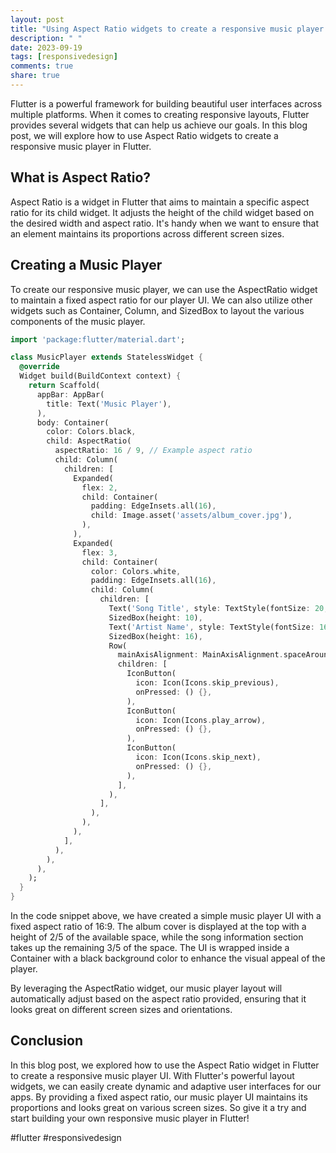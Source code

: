 ```yaml
---
layout: post
title: "Using Aspect Ratio widgets to create a responsive music player in Flutter"
description: " "
date: 2023-09-19
tags: [responsivedesign]
comments: true
share: true
---
```


Flutter is a powerful framework for building beautiful user interfaces across multiple platforms. When it comes to creating responsive layouts, Flutter provides several widgets that can help us achieve our goals. In this blog post, we will explore how to use Aspect Ratio widgets to create a responsive music player in Flutter.

## What is Aspect Ratio?

Aspect Ratio is a widget in Flutter that aims to maintain a specific aspect ratio for its child widget. It adjusts the height of the child widget based on the desired width and aspect ratio. It's handy when we want to ensure that an element maintains its proportions across different screen sizes.

## Creating a Music Player

To create our responsive music player, we can use the AspectRatio widget to maintain a fixed aspect ratio for our player UI. We can also utilize other widgets such as Container, Column, and SizedBox to layout the various components of the music player.

```dart
import 'package:flutter/material.dart';

class MusicPlayer extends StatelessWidget {
  @override
  Widget build(BuildContext context) {
    return Scaffold(
      appBar: AppBar(
        title: Text('Music Player'),
      ),
      body: Container(
        color: Colors.black,
        child: AspectRatio(
          aspectRatio: 16 / 9, // Example aspect ratio
          child: Column(
            children: [
              Expanded(
                flex: 2,
                child: Container(
                  padding: EdgeInsets.all(16),
                  child: Image.asset('assets/album_cover.jpg'),
                ),
              ),
              Expanded(
                flex: 3,
                child: Container(
                  color: Colors.white,
                  padding: EdgeInsets.all(16),
                  child: Column(
                    children: [
                      Text('Song Title', style: TextStyle(fontSize: 20, fontWeight: FontWeight.bold)),
                      SizedBox(height: 10),
                      Text('Artist Name', style: TextStyle(fontSize: 16)),
                      SizedBox(height: 16),
                      Row(
                        mainAxisAlignment: MainAxisAlignment.spaceAround,
                        children: [
                          IconButton(
                            icon: Icon(Icons.skip_previous),
                            onPressed: () {},
                          ),
                          IconButton(
                            icon: Icon(Icons.play_arrow),
                            onPressed: () {},
                          ),
                          IconButton(
                            icon: Icon(Icons.skip_next),
                            onPressed: () {},
                          ),
                        ],
                      ),
                    ],
                  ),
                ),
              ),
            ],
          ),
        ),
      ),
    );
  }
}
```

In the code snippet above, we have created a simple music player UI with a fixed aspect ratio of 16:9. The album cover is displayed at the top with a height of 2/5 of the available space, while the song information section takes up the remaining 3/5 of the space. The UI is wrapped inside a Container with a black background color to enhance the visual appeal of the player.

By leveraging the AspectRatio widget, our music player layout will automatically adjust based on the aspect ratio provided, ensuring that it looks great on different screen sizes and orientations.

## Conclusion

In this blog post, we explored how to use the Aspect Ratio widget in Flutter to create a responsive music player UI. With Flutter's powerful layout widgets, we can easily create dynamic and adaptive user interfaces for our apps. By providing a fixed aspect ratio, our music player UI maintains its proportions and looks great on various screen sizes. So give it a try and start building your own responsive music player in Flutter!

#flutter #responsivedesign